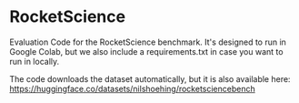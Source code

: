 # RocketScience

Evaluation Code for the RocketScience benchmark. It's designed to run in Google Colab, but we also include a requirements.txt in case you want to run in locally.

The code downloads the dataset automatically, but it is also available here: https://huggingface.co/datasets/nilshoehing/rocketsciencebench
